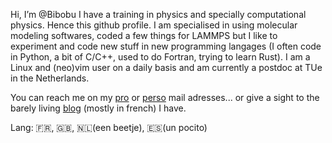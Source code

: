 Hi, I’m @Bibobu
I have a training in physics and specially computational physics.
Hence this github profile. I am specialised in using molecular modeling
softwares, coded a few things for LAMMPS but I like to experiment and code
new stuff in new programming langages (I often code in Python, a bit of C/C++,
used to do Fortran, trying to learn Rust). I am a Linux and (neo)vim user on a
daily basis and am currently a postdoc at TUe in the Netherlands.

You can reach me on my [pro](g.m.g.c.clavier@tue.nl) or [perso](germain.clavier@gmail.com) mail adresses...
or give a sight to the barely living [blog](www.enthalpiste.com) (mostly in french) I have.

Lang: 🇫🇷, 🇬🇧, 🇳🇱(een beetje), 🇪🇸(un pocito) 
<!---
Bibobu/Bibobu is a ✨ special ✨ repository because its `README.md` (this file) appears on your GitHub profile.
You can click the Preview link to take a look at your changes.
--->
